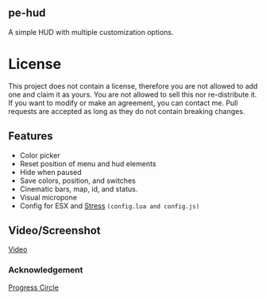 ## pe-hud
A simple HUD with multiple customization options.

# License
This project does not contain a license, therefore you are not allowed to add one and claim it as yours. You are not allowed to sell this nor re-distribute it. If you want to modify or make an agreement, you can contact me. Pull requests are accepted as long as they do not contain breaking changes. 

## Features
 - Color picker
 - Reset position of menu and hud elements
 - Hide when paused
 - Save colors, position, and switches
 - Cinematic bars, map, id, and status.
 - Visual micropone
 - Config for ESX and [Stress](https://github.com/utkuali/Stress-System-by-utku) `(config.lua and config.js)`

## Video/Screenshot
[Video](https://streamable.com/xtfytg)

### Acknowledgement
[Progress Circle](https://github.com/nafing/esx_nafing_hud/blob/master/html/main.js#L59)
